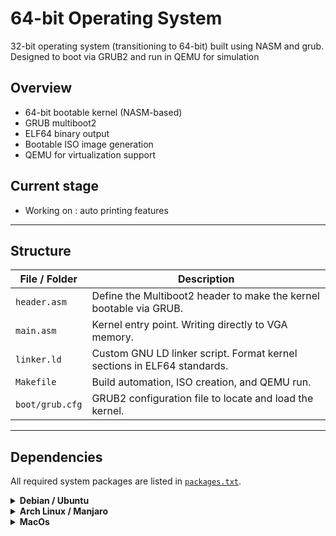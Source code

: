 #  64-bit Operating System

32-bit operating system (transitioning to 64-bit) built using NASM and grub.
Designed to boot via GRUB2 and run in QEMU for simulation


## Overview

- 64-bit bootable kernel (NASM-based)
- GRUB multiboot2 
- ELF64 binary output
- Bootable ISO image generation
- QEMU for virtualization support



## Current stage
- Working on : auto printing features

---

## Structure

| File / Folder     | Description |
|------------------|-------------|
| `header.asm`     | Define the Multiboot2 header to make the kernel bootable via GRUB. |
| `main.asm`       | Kernel entry point. Writing directly to VGA memory. |
| `linker.ld`      | Custom GNU LD linker script. Format kernel sections in ELF64 standards. |
| `Makefile`       | Build automation, ISO creation, and QEMU run. |
| `boot/grub.cfg`  | GRUB2 configuration file to locate and load the kernel. |


---

## Dependencies 

All required system packages are listed in [`packages.txt`](./packages.txt).

<details>
<summary><strong> Debian / Ubuntu</strong></summary>

```bash
sudo xargs -a packages.txt apt install -y
```

</details> <details> <summary><strong> Arch Linux / Manjaro</strong></summary>

```bash
sudo pacman -S --needed $(< packages.txt)
```
</details> <details> <summary><strong> MacOs </strong></summary>

```bash
xargs brew install < packages.txt
```
NOTE: GRUB is not officially supported via Homebrew.
For ISO generation, consider using a Linux VM or Docker container

<details>

---

## Build

Enter build environment: 

- Windows(PowerShell): docker run --rm -it -v "C:\Users\<username>\<filepath>\C-OS:/root/env" <buildenv_name>
- MacOS: docker run --rm -it -v /Users/<username>/<filepath>/C-OS:/root/env <buildenv_name>
- Linux: docker run --rm -it -v /home/<username>/<filepath>/C-OS:/root/env <buildenv_name>

Build for x86 architecture: 

- make build-x86_64

NOTE: To leave build environment, type 'exit' in terminal.

Emulate the system using Qemu: 

-  qemu-system-x86_64 -cdrom dist/x86_64/kernel.iso         

Qemu must be added to file path.
 
---
